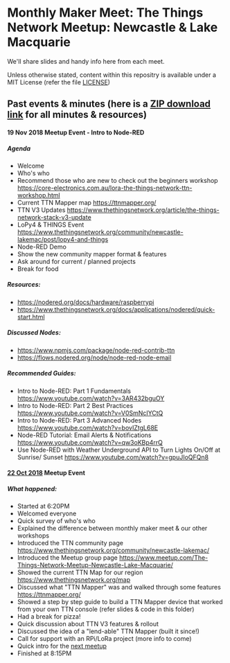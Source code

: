 # Monthly Maker Meet: The Things Network Meetup: Newcastle & Lake Macquarie

We'll share slides and handy info here from each meet. 

Unless otherwise stated, content within this repositry is available under a MIT License (refer the file [LICENSE](https://github.com/MakerMeets/ttn/blob/master/LICENSE))

## Past events & minutes (here is a [ZIP download link](https://github.com/MakerMeets/ttn/archive/master.zip) for all minutes & resources)

#### 19 Nov 2018 Meetup Event - Intro to Node-RED

##### Agenda

- Welcome
- Who's who
- Recommend those who are new to check out the beginners workshop https://core-electronics.com.au/lora-the-things-network-ttn-workshop.html
- Current TTN Mapper map https://ttnmapper.org/
- TTN V3 Updates https://www.thethingsnetwork.org/article/the-things-network-stack-v3-update
- LoPy4 & THINGS Event https://www.thethingsnetwork.org/community/newcastle-lakemac/post/lopy4-and-things
- Node-RED Demo
- Show the new community mapper format & features
- Ask around for current / planned projects
- Break for food

##### Resources:

- https://nodered.org/docs/hardware/raspberrypi
- https://www.thethingsnetwork.org/docs/applications/nodered/quick-start.html

##### Discussed Nodes:

- https://www.npmjs.com/package/node-red-contrib-ttn
- https://flows.nodered.org/node/node-red-node-email

##### Recommended Guides:

- Intro to Node-RED: Part 1 Fundamentals https://www.youtube.com/watch?v=3AR432bguOY
- Intro to Node-RED: Part 2 Best Practices https://www.youtube.com/watch?v=V0SmNcIYCtQ
- Intro to Node-RED: Part 3 Advanced Nodes https://www.youtube.com/watch?v=bovIZtgL68E
- Node-RED Tutorial: Email Alerts & Notifications https://www.youtube.com/watch?v=qw3oKBp4rrQ
- Use Node-RED with Weather Underground API to Turn Lights On/Off at Sunrise/ Sunset https://www.youtube.com/watch?v=gpuJIoQFQn8

#### [22 Oct 2018](https://github.com/MakerMeets/ttn/tree/master/2018-10-22%20Maker%20Meet%20(Graham%20%26%20TTN%20Mapper)) Meetup Event

##### What happened:

- Started at 6:20PM
- Welcomed everyone
- Quick survey of who's who
- Explained the difference between monthly maker meet & our other workshops
- Introduced the TTN community page https://www.thethingsnetwork.org/community/newcastle-lakemac/
- Introduced the Meetup group page https://www.meetup.com/The-Things-Network-Meetup-Newcastle-Lake-Macquarie/
- Showed the current TTN Map for our region https://www.thethingsnetwork.org/map
- Discussed what "TTN Mapper" was and walked through some features https://ttnmapper.org/
- Showed a step by step guide to build a TTN Mapper device that worked from your own TTN console (refer slides & code in this folder)
- Had a break for pizza!
- Quick discussion about TTN V3 features & rollout
- Discussed the idea of a "lend-able" TTN Mapper (built it since!)
- Call for support with an RPi/LoRa project (more info to come)
- Quick intro for the [next meetup](https://www.meetup.com/The-Things-Network-Meetup-Newcastle-Lake-Macquarie/)
- Finished at 8:15PM
